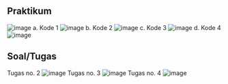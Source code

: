 ## Praktikum
![image](https://user-images.githubusercontent.com/40889525/111038387-2904c180-845b-11eb-9012-2e3b78dc637b.png)
a. Kode 1
![image](https://user-images.githubusercontent.com/40889525/111038478-c52ec880-845b-11eb-80c0-41c6b8b8bfc6.png)
b. Kode 2
![image](https://user-images.githubusercontent.com/40889525/111038534-2c4c7d00-845c-11eb-8992-d1c34961ed06.png)
c. Kode 3
![image](https://user-images.githubusercontent.com/40889525/111038833-7f72ff80-845d-11eb-8f5f-a85ac0085d76.png)
d. Kode 4
![image](https://user-images.githubusercontent.com/40889525/111039345-2bb5e580-8460-11eb-8599-7748c8491289.png)

## Soal/Tugas

Tugas no. 2
![image](https://user-images.githubusercontent.com/40889525/111056639-32217d00-84b3-11eb-8b7e-65ee55cdf0d1.png)
Tugas no. 3
![image](https://user-images.githubusercontent.com/40889525/111057020-b9242480-84b6-11eb-85a6-ff980223e7f3.png)
Tugas no. 4
![image](https://user-images.githubusercontent.com/40889525/111058225-86caf500-84bf-11eb-812e-35042a7943c0.png)
